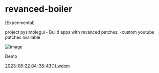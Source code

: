 # revanced-boiler
[Experimental]

project pysimplegui - Build apps with revanced patches.
-custom youtube patches available


![image](https://github.com/Sedrini/revanced-boiler/assets/36553765/431d5cb9-cdab-4ced-8620-85088364e3bf)


Demo

[2023-06-22 04-38-43(1).webm](https://github.com/Sedrini/revanced-boiler/assets/36553765/f194e090-6674-49d9-8713-a7a82aca7aae)

